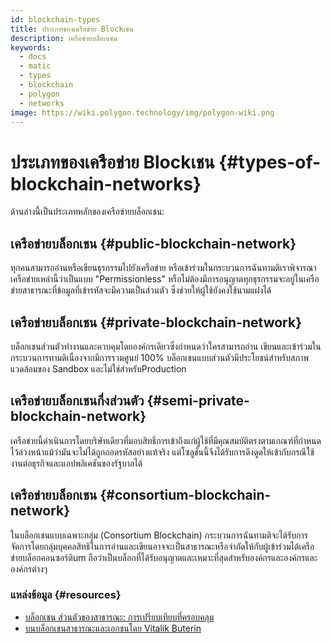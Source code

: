 ```yaml
---
id: blockchain-types
title: ประเภทของเครือข่าย Blockเชน
description: เครือข่ายบล็อกเชน
keywords:
  - docs
  - matic
  - types
  - blockchain
  - polygon
  - networks
image: https://wiki.polygon.technology/img/polygon-wiki.png
---
```


# ประเภทของเครือข่าย Blockเชน {#types-of-blockchain-networks}

ด้านล่างนี้เป็นประเภทหลักของเครือข่ายบล็อกเชน:

## เครือข่ายบล็อกเชน {#public-blockchain-network}

ทุกคนสามารถอ่านหรือเขียนธุรกรรมไปยังเครือข่าย หรือเข้าร่วมในกระบวนการฉันทามติเราพิจารณาเครือข่ายเหล่านี้ว่าเป็นแบบ "Permissionless" หรือไม่ต้องมีการอนุญาตทุกธุรกรรมจะอยู่ในเครือข่ายสาธารณะที่ข้อมูลที่เข้ารหัสจะมีความเป็นส่วนตัว ซึ่งช่วยให้ผู้ใช้ยังคงใช้นามแฝงได้

## เครือข่ายบล็อกเชน {#private-blockchain-network}

บล็อกเชนส่วนตัวทำงานและควบคุมโดยองค์กรเดียวซึ่งกำหนดว่าใครสามารถอ่าน เขียนและเข้าร่วมในกระบวนการทามติเนื่องจากมีการรวมศูนย์ 100% บล็อกเชนแบบส่วนตัวมีประโยชน์สำหรับสภาพแวดล้อมของ Sandbox และไม่ใช่สำหรับProduction

## เครือข่ายบล็อกเชนกึ่งส่วนตัว {#semi-private-blockchain-network}

เครือข่ายนี้ดำเนินการโดยบริษัทเดียวที่มอบสิทธิ์การเข้าถึงแก่ผู้ใช้ที่มีคุณสมบัติตรงตามเกณฑ์ที่กำหนดไว้ล่วงหน้าแม้ว่ามันจะไม่ได้ถูกถอดรหัสอย่างแท้จริง แต่โซลูชั่นนี้จึงได้รับการดึงดูดให้เข้ากับกรณีใช้งานต่อธุรกิจและแอปพลิเคชันของรัฐบาลได้

## เครือข่ายบล็อกเชน {#consortium-blockchain-network}

ในบล็อกเชนแบบเฉพาะกลุ่ม (Consortium Blockchain) กระบวนการฉันทามติจะได้รับการจัดการโดยกลุ่มบุคคลสิทธิในการอ่านและเขียนอาจจะเป็นสาธารณะหรือจำกัดให้กับผู้เข้าร่วมได้เครือข่ายบล็อกคอนซอร์ติum ถือว่าเป็นบล็อกที่ได้รับอนุญาตและเหมาะที่สุดสำหรับองค์กรและองค์กรและองค์กรต่างๆ

### แหล่งข้อมูล {#resources}

- [บล็อกเชน ส่วนตัวของสาธารณะ: การเปรียบเทียบที่ครอบคลุม](https://www.blockchain-council.org/blockchain/public-vs-private-blockchain-a-comprehensive-comparison/)
- [บนบล็อกเชนสาธารณะและเอกชนโดย Vitalik Buterin](https://blog.ethereum.org/2015/08/07/on-public-and-private-blockchains/)
